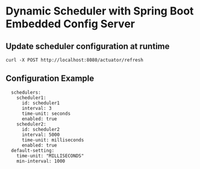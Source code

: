 # Dynamic Scheduler with Spring Boot Embedded Config Server

## Update scheduler configuration at runtime
```
curl -X POST http://localhost:8080/actuator/refresh
```

## Configuration Example
```
  schedulers:
    scheduler1:
      id: scheduler1
      interval: 3
      time-unit: seconds
      enabled: true
    scheduler2:
      id: scheduler2
      interval: 5000
      time-unit: milliseconds
      enabled: true
  default-setting:
    time-unit: "MILLISECONDS"
    min-interval: 1000
```
